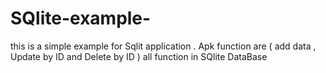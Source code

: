 # SQlite-example-
this is a simple example for Sqlit application .
Apk function are ( add data , Update by ID and Delete by ID ) all function in SQlite DataBase  
